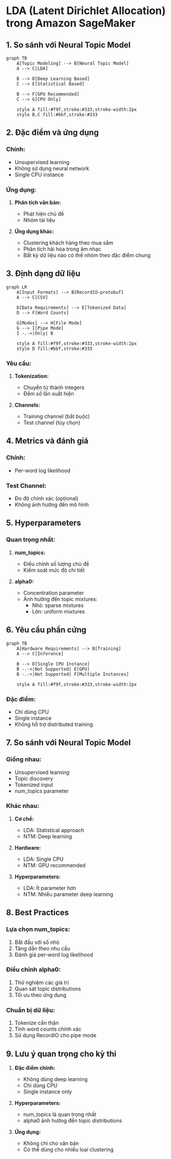 # LDA (Latent Dirichlet Allocation) trong Amazon SageMaker

## 1. So sánh với Neural Topic Model

```mermaid
graph TB
    A[Topic Modeling] --> B[Neural Topic Model]
    A --> C[LDA]
    
    B --> D[Deep Learning Based]
    C --> E[Statistical Based]
    
    B --> F[GPU Recommended]
    C --> G[CPU Only]
    
    style A fill:#f9f,stroke:#333,stroke-width:2px
    style B,C fill:#bbf,stroke:#333
```

## 2. Đặc điểm và ứng dụng

### Chính:
- Unsupervised learning
- Không sử dụng neural network
- Single CPU instance

### Ứng dụng:
1. **Phân tích văn bản:**
   - Phát hiện chủ đề
   - Nhóm tài liệu

2. **Ứng dụng khác:**
   - Clustering khách hàng theo mua sắm
   - Phân tích hài hòa trong âm nhạc
   - Bất kỳ dữ liệu nào có thể nhóm theo đặc điểm chung

## 3. Định dạng dữ liệu

```mermaid
graph LR
    A[Input Formats] --> B[RecordIO-protobuf]
    A --> C[CSV]
    
    D[Data Requirements] --> E[Tokenized Data]
    D --> F[Word Counts]
    
    G[Modes] --> H[File Mode]
    G --> I[Pipe Mode]
    I -.->|Only| B
    
    style A fill:#f9f,stroke:#333,stroke-width:2px
    style D fill:#bbf,stroke:#333
```

### Yêu cầu:
1. **Tokenization:**
   - Chuyển từ thành integers
   - Đếm số lần xuất hiện

2. **Channels:**
   - Training channel (bắt buộc)
   - Test channel (tùy chọn)

## 4. Metrics và đánh giá

### Chính:
- Per-word log likelihood

### Test Channel:
- Đo độ chính xác (optional)
- Không ảnh hưởng đến mô hình

## 5. Hyperparameters

### Quan trọng nhất:
1. **num_topics:**
   - Điều chỉnh số lượng chủ đề
   - Kiểm soát mức độ chi tiết

2. **alpha0:**
   - Concentration parameter
   - Ảnh hưởng đến topic mixtures:
     - Nhỏ: sparse mixtures
     - Lớn: uniform mixtures

## 6. Yêu cầu phần cứng

```mermaid
graph TB
    A[Hardware Requirements] --> B[Training]
    A --> C[Inference]
    
    B --> D[Single CPU Instance]
    B -.->|Not Supported| E[GPU]
    B -.->|Not Supported| F[Multiple Instances]
    
    style A fill:#f9f,stroke:#333,stroke-width:2px
```

### Đặc điểm:
- Chỉ dùng CPU
- Single instance
- Không hỗ trợ distributed training

## 7. So sánh với Neural Topic Model

### Giống nhau:
- Unsupervised learning
- Topic discovery
- Tokenized input
- num_topics parameter

### Khác nhau:
1. **Cơ chế:**
   - LDA: Statistical approach
   - NTM: Deep learning

2. **Hardware:**
   - LDA: Single CPU
   - NTM: GPU recommended

3. **Hyperparameters:**
   - LDA: Ít parameter hơn
   - NTM: Nhiều parameter deep learning

## 8. Best Practices

### Lựa chọn num_topics:
1. Bắt đầu với số nhỏ
2. Tăng dần theo nhu cầu
3. Đánh giá per-word log likelihood

### Điều chỉnh alpha0:
1. Thử nghiệm các giá trị
2. Quan sát topic distributions
3. Tối ưu theo ứng dụng

### Chuẩn bị dữ liệu:
1. Tokenize cẩn thận
2. Tính word counts chính xác
3. Sử dụng RecordIO cho pipe mode

## 9. Lưu ý quan trọng cho kỳ thi

1. **Đặc điểm chính:**
   - Không dùng deep learning
   - Chỉ dùng CPU
   - Single instance only

2. **Hyperparameters:**
   - num_topics là quan trọng nhất
   - alpha0 ảnh hưởng đến topic distributions

3. **Ứng dụng:**
   - Không chỉ cho văn bản
   - Có thể dùng cho nhiều loại clustering